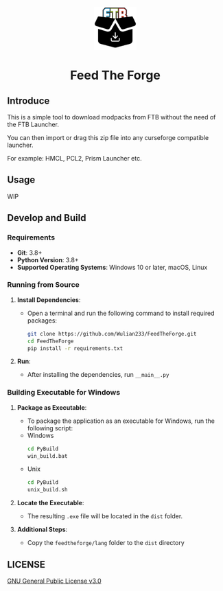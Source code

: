 <div align="center"> 
   <img height="100px" width="100px" alt="logo" src="PyBuild/icon.png"/> 
   <h1>Feed The Forge</h1>
</div>

## Introduce
This is a simple tool to download modpacks from FTB without the need of the FTB Launcher.

You can then import or drag this zip file into any curseforge compatible launcher. 

For example: HMCL, PCL2, Prism Launcher etc.

## Usage
WIP

## Develop and Build
### Requirements
- **Git**: 3.8+
- **Python Version**: 3.8+
- **Supported Operating Systems**: Windows 10 or later, macOS, Linux

### Running from Source

1. **Install Dependencies**:
   - Open a terminal and run the following command to install required packages:
     ```bash
     git clone https://github.com/Wulian233/FeedTheForge.git
     cd FeedTheForge
     pip install -r requirements.txt
     ```

2. **Run**:
   - After installing the dependencies, run `__main__.py`

### Building Executable for Windows

1. **Package as Executable**:
   - To package the application as an executable for Windows, run the following script:
   - Windows
     ```bash
     cd PyBuild
     win_build.bat
     ```
   - Unix
     ```bash
     cd PyBuild
     unix_build.sh
     ```
2. **Locate the Executable**:
   - The resulting `.exe` file will be located in the `dist` folder.

3. **Additional Steps**:
   - Copy the `feedtheforge/lang` folder to the `dist` directory

## LICENSE
[GNU General Public License v3.0](.LICENSE)